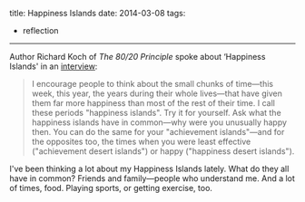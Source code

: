 title: Happiness Islands
date: 2014-03-08
tags:
- reflection
---

Author Richard Koch of *The 80/20 Principle* spoke about ‘Happiness Islands' in an [interview](https://medium.com/what-i-learned-building/1a51c7dc3cc):

> I encourage people to think about the small chunks of time—this week, this year, the years during their whole lives—that have given them far more happiness than most of the rest of their time. I call these periods "happiness islands". Try it for yourself. Ask what the happiness islands have in common—why were you unusually happy then. You can do the same for your "achievement islands"—and for the opposites too, the times when you were least effective ("achievement desert islands") or happy ("happiness desert islands").

I've been thinking a lot about my Happiness Islands lately. What do they all have in common? Friends and family—people who understand me. And a lot of times, food. Playing sports, or getting exercise, too.
